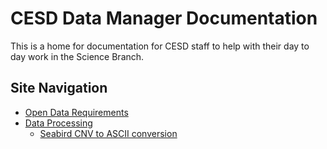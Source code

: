 # CESD Data Manager Documentation

This is a home for documentation for CESD staff to help with their day to day work in the Science Branch.

## Site Navigation
- [Open Data Requirements](/documentation/open-data/open-data-requirements)
- [Data Processing](/documentation/data-processing/)
  - [Seabird CNV to ASCII conversion](/documentation/data-processing/sbe_cnv-to-ascii)

